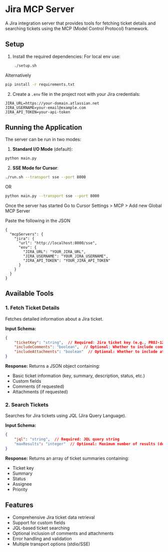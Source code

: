 # Jira MCP Server

A Jira integration server that provides tools for fetching ticket details and searching tickets using the MCP (Model Control Protocol) framework.

## Setup

1. Install the required dependencies:
For local env use: 

```bash
    ./setup.sh
```

Alternatively

```bash
pip install -r requirements.txt
```

2. Create a `.env` file in the project root with your Jira credentials:
```
JIRA_URL=https://your-domain.atlassian.net
JIRA_USERNAME=your-email@example.com
JIRA_API_TOKEN=your-api-token
```

## Running the Application

The server can be run in two modes:

1. **Standard I/O Mode** (default):
```bash
python main.py
```

2. **SSE Mode for Cursor**:

```bash
./run.sh --transport sse --port 8000  

```
OR 

```bash
python main.py --transport sse --port 8000
```

Once the server has started Go to Cursor Settings > MCP > Add new Global MCP Server

Paste the following in the JSON
```
{
  "mcpServers": {
    "jira": {
      "url": "http://localhost:8000/sse",
      "env": {
        "JIRA_URL": "YOUR_JIRA_URL",
        "JIRA_USERNAME": "YOUR_JIRA_USERNAME",
        "JIRA_API_TOKEN": "YOUR_JIRA_API_TOKEN"
      }
    }
  }
}
```

## Available Tools

### 1. Fetch Ticket Details

Fetches detailed information about a Jira ticket.

**Input Schema:**
```json
{
    "ticketKey": "string",  // Required: Jira ticket key (e.g., PROJ-123)
    "includeComments": "boolean",  // Optional: Whether to include comments, default true
    "includeAttachments": "boolean"  // Optional: Whether to include attachments, default true
}
```

**Response:**
Returns a JSON object containing:
- Basic ticket information (key, summary, description, status, etc.)
- Custom fields
- Comments (if requested)
- Attachments (if requested)

### 2. Search Tickets

Searches for Jira tickets using JQL (Jira Query Language).

**Input Schema:**
```json
{
    "jql": "string",  // Required: JQL query string
    "maxResults": "integer"  // Optional: Maximum number of results (default: 50)
}
```

**Response:**
Returns an array of ticket summaries containing:
- Ticket key
- Summary
- Status
- Assignee
- Priority

## Features

- Comprehensive Jira ticket data retrieval
- Support for custom fields
- JQL-based ticket searching
- Optional inclusion of comments and attachments
- Error handling and validation
- Multiple transport options (stdio/SSE) 